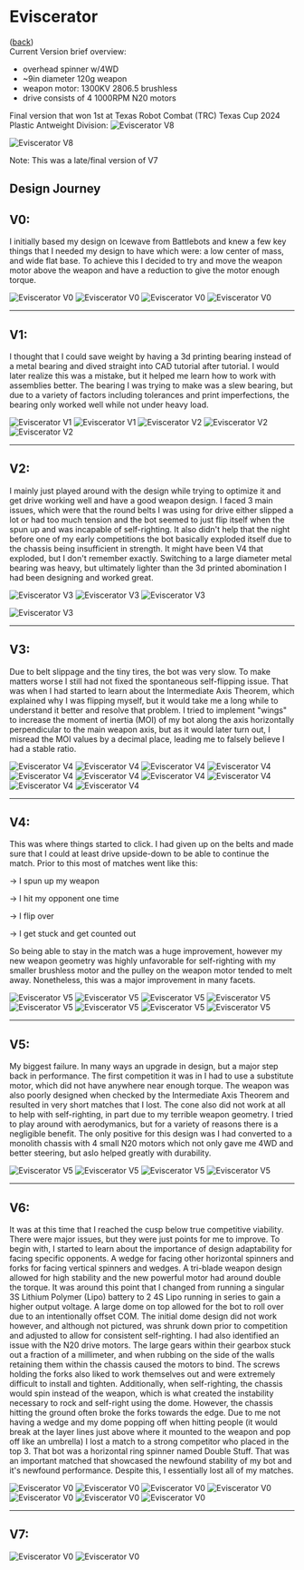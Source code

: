 # Eviscerator
([back](README.md))
<br>Current Version brief overview:
- overhead spinner w/4WD
- ~9in diameter 120g weapon
- weapon motor: 1300KV 2806.5 brushless
- drive consists of 4 1000RPM N20 motors

Final version that won 1st at Texas Robot Combat (TRC) Texas Cup 2024 Plastic Antweight Division:
![Eviscerator V8](ImagesEviscerator/o4.webp)

![Eviscerator V8](ImagesEviscerator/p6.jpg)

Note: This was a late/final version of V7

Design Journey
---
**V0:**
---

  I initially based my design on Icewave from Battlebots and knew a few key things that I needed my design to have which were: a low center of mass, and wide flat base. To achieve this I decided to try and move the weapon motor above the weapon and have a reduction to give the motor enough torque.

![Eviscerator V0](ImagesEviscerator/n44.png)
![Eviscerator V0](ImagesEviscerator/n43.png)
![Eviscerator V0](ImagesEviscerator/n42.png)
![Eviscerator V0](ImagesEviscerator/n41.png)

---
**V1:**
---

  I thought that I could save weight by having a 3d printing bearing instead of a metal bearing and dived straight into CAD tutorial after tutorial. I would later realize this was a mistake, but it helped me learn how to work with assemblies better. The bearing I was trying to make was a slew bearing, but due to a variety of factors including tolerances and print imperfections, the bearing only worked well while not under heavy load.

![Eviscerator V1](ImagesEviscerator/n40.png)
![Eviscerator V1](ImagesEviscerator/n39.png)
![Eviscerator V2](ImagesEviscerator/n38.png)
![Eviscerator V2](ImagesEviscerator/n37.png)
![Eviscerator V2](ImagesEviscerator/n36.png)

---
**V2:**
---

  I mainly just played around with the design while trying to optimize it and get drive working well and have a good weapon design. I faced 3 main issues, which were that the round belts I was using for drive either slipped a lot or had too much tension and the bot seemed to just flip itself when the spun up and was incapable of self-righting. It also didn't help that the night before one of my early competitions the bot basically exploded itself due to the chassis being insufficient in strength. It might have been V4 that exploded, but I don't remember exactly. Switching to a large diameter metal bearing was heavy, but ultimately lighter than the 3d printed abomination I had been designing and worked great.  

![Eviscerator V3](ImagesEviscerator/n35.png)
![Eviscerator V3](ImagesEviscerator/n34.png)
![Eviscerator V3](ImagesEviscerator/n33.png)
<!-- ![Eviscerator V0](ImagesEviscerator/n32.png) -->
<!-- ![Eviscerator V0](ImagesEviscerator/n31.png) -->
![Eviscerator V3](ImagesEviscerator/n30.jpg)

---
**V3:**
---

  Due to belt slippage and the tiny tires, the bot was very slow. To make matters worse I still had not fixed the spontaneous self-flipping issue. That was when I had started to learn about the Intermediate Axis Theorem, which explained why I was flipping myself, but it would take me a long while to understand it better and resolve that problem. I tried to implement "wings" to increase the moment of inertia (MOI) of my bot along the axis horizontally perpendicular to the main weapon axis, but as it would later turn out, I misread the MOI values by a decimal place, leading me to falsely believe I had a stable ratio.  

![Eviscerator V4](ImagesEviscerator/n29.png)
![Eviscerator V4](ImagesEviscerator/n28.png)
![Eviscerator V4](ImagesEviscerator/n26.png)
![Eviscerator V4](ImagesEviscerator/n25.png)
![Eviscerator V4](ImagesEviscerator/n24.png)
![Eviscerator V4](ImagesEviscerator/n23.png)
![Eviscerator V4](ImagesEviscerator/n22.png)
![Eviscerator V4](ImagesEviscerator/n21.png)
![Eviscerator V4](ImagesEviscerator/n20.jpg)
![Eviscerator V4](ImagesEviscerator/n20.png)

---
**V4:**
---

This was where things started to click. I had given up on the belts and made sure that I could at least drive upside-down to be able to continue the match. Prior to this most of matches went like this:

-> I spun up my weapon

-> I hit my opponent one time

-> I flip over

-> I get stuck and get counted out

So being able to stay in the match was a huge improvement, however my new weapon geometry was highly unfavorable for self-righting with my smaller brushless motor and the pulley on the weapon motor tended to melt away. Nonetheless, this was a major improvement in many facets. 

![Eviscerator V5](ImagesEviscerator/n19.png)
![Eviscerator V5](ImagesEviscerator/n18.png)
![Eviscerator V5](ImagesEviscerator/n17.png)
![Eviscerator V5](ImagesEviscerator/n16.jpg)
![Eviscerator V5](ImagesEviscerator/n15.jpg)
![Eviscerator V5](ImagesEviscerator/n15.png)
![Eviscerator V5](ImagesEviscerator/n14.jpg)
![Eviscerator V5](ImagesEviscerator/n14.png)

---
**V5:**
---

  My biggest failure. In many ways an upgrade in design, but a major step back in performance. The first competition it was in I had to use a substitute motor, which did not have anywhere near enough torque. The weapon was also poorly designed when checked by the Intermediate Axis Theorem and resulted in very short matches that I lost. The cone also did not work at all to help with self-righting, in part due to my terrible weapon geometry. I tried to play around with aerodymanics, but for a variety of reasons there is a negligible benefit. The only positive for this design was I had converted to a monolith chassis with 4 small N20 motors which not only gave me 4WD and better steering, but aslo helped greatly with durability. 

![Eviscerator V5](ImagesEviscerator/n13.png)
![Eviscerator V5](ImagesEviscerator/n12.png)
![Eviscerator V5](ImagesEviscerator/n11.png)
![Eviscerator V5](ImagesEviscerator/n10.png)

---
**V6:**
---

  It was at this time that I reached the cusp below true competitive viability. There were major issues, but they were just points for me to improve. To begin with, I started to learn about the importance of design adaptability for facing specific opponents. A wedge for facing other horizontal spinners and forks for facing vertical spinners and wedges. A tri-blade weapon design allowed for high stability and the new powerful motor had around double the torque. It was around this point that I changed from running a singular 3S Lithium Polymer (Lipo) battery to 2 4S Lipo running in series to gain a higher output voltage. A large dome on top allowed for the bot to roll over due to an intentionally offset COM. The initial dome design did not work however, and although not pictured, was shrunk down prior to competition and adjusted to allow for consistent self-righting. 
	I had also identified an issue with the N20 drive motors. The large gears within their gearbox stuck out a fraction of a millimeter, and when rubbing on the side of the walls retaining them within the chassis caused the motors to bind. The screws holding the forks also liked to work themselves out and were extremely difficult to install and tighten. Additionally, when self-righting, the chassis would spin instead of the weapon, which is what created the instability necessary to rock and self-right using the dome. However, the chassis hitting the ground often broke the forks towards the edge. Due to me not having a wedge and my dome popping off when hitting people (it would break at the layer lines just above where it mounted to the weapon and pop off like an umbrella) I lost a match to a strong competitor who placed in the top 3. That bot was a horizontal ring spinner named Double Stuff. That was an important matched that showcased the newfound stability of my bot and it's newfound performance. Despite this, I essentially lost all of my matches.  

![Eviscerator V0](ImagesEviscerator/n9.png)
![Eviscerator V0](ImagesEviscerator/n8.png)
![Eviscerator V0](ImagesEviscerator/n7.png)
![Eviscerator V0](ImagesEviscerator/n6.png)
![Eviscerator V0](ImagesEviscerator/n5.png)
![Eviscerator V0](ImagesEviscerator/n4.png)
![Eviscerator V0](ImagesEviscerator/n3.png)

---
**V7:**
---

![Eviscerator V0](ImagesEviscerator/n2.png)
![Eviscerator V0](ImagesEviscerator/n1.png)
